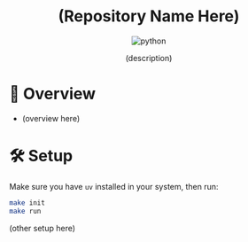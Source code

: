<div align="center">

# (Repository Name Here)

![python](https://img.shields.io/badge/python-3.11-blue)

(description)

</div>

# 📄 Overview

- (overview here)

# 🛠 Setup

Make sure you have `uv` installed in your system, then run:
```bash
make init
make run
```
(other setup here)
